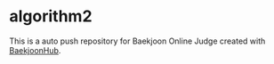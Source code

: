 # algorithm2
This is a auto push repository for Baekjoon Online Judge created with [BaekjoonHub](https://github.com/BaekjoonHub/BaekjoonHub).
